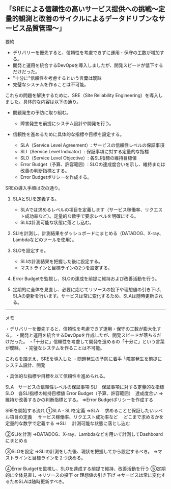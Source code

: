 ## 「SREによる信頼性の高いサービス提供への挑戦～定量的観測と改善のサイクルによるデータドリブンなサービス品質管理～」

要約

- デリバリーを優先すると、信頼性を考慮できずに運用・保守の工数が増加する。
- 開発と運用を統合するDevOpsを導入しましたが、開発スピードが低下するだけだった。
- "十分に"信頼性を考慮するという言葉は曖昧
- 完璧なシステムを作ることは不可能。

これらの問題を解決するために、SRE（Site Reliability Engineering）を導入しました。具体的な内容は以下の通り。

- 問題発生の予防に取り組む。
  - 障害発生を前提にシステム設計や開発を行う。

- 信頼性を進めるために具体的な指標や目標を設定する。
  - SLA（Service Level Agreement）: サービスの信頼性レベルの保証事項
  - SLI（Service Level Indicator）: 保証事項に対する定量的な指標
  - SLO（Service Level Objective）: 各SLI指標の維持目標値
  - Error Budget（予算、許容範囲）: SLOの達成度合いを示し、維持または改善の判断指標とする。
  - Error Budgetポリシーを作成する。

SREの導入手順は次の通り。

1. SLAとSLIを定義する。
   - SLAでは求めるレベルの項目を定義します（サービス稼働率、リクエスト成功率など）。定量的な数字で要求レベルを明確にする。
   - SLIは計測可能な状態に落とし込む。

2. SLIを計測し、計測結果をダッシュボードにまとめる（DATADOG、X-ray、Lambdaなどのツールを使用）。

3. SLOを設定する。
   - SLIの計測結果を把握した後に設定する。
   - マストラインと目標ラインの2つを設定する。

4. Error Budgetを監視し、SLOの達成を前提に維持および改善活動を行う。

5. 定期的に全体を見直し、必要に応じてリソースの投下や理想値の引き下げ、SLAの更新を行います。サービスは常に変化するため、SLAは随時更新される。


-----------------------------
メモ

・デリバリーを優先すると、信頼性を考慮できず運用・保守の工数が膨大化する。
・開発と運用を統合するDevOpsを作成したが、開発スピードが落ちるだけだった。
・「十分に」信頼性を考慮して開発を進めるの「十分に」という言葉が曖昧。
・完璧なシステムを作ることは不可能。

これらを踏まえ、SREを導入した
・問題発生の予防に着手
└障害発生を前提にシステム設計、開発

・具体的な指標や目標を以て信頼性を進められる。

SLA　サービスの信頼性レベルの保証事項
SLI　保証事項に対する定量的な指標
SLO　各SLI指標の維持目標値
Error Budget（予算、許容範囲）　達成度合い
⇒維持か改善するかの判断指標とする。
⇒Error Budgetポリシーを作成する

SREを開始する流れ
①SLA・SLIを定義
⇒SLA
　求めることと保証したいレベル項目の定義
　サービス稼働率、リクエスト成功率など
　どこまで求めるかを定量的な数字で定義する
⇒SLI
　計測可能な状態に落とし込む

②SLIを計測
⇒DATADOG、X-ray、Lambdaなどを用いて計測してDashboardにまとめる

③SLOを設定
⇒SLIの計測をした後、現状を把握してから設定するべき。
⇒マストラインと目標ラインを２つ決める。

④Error Budgetを監視し、SLOを達成する前提で維持、改善活動を行う
⑤定期的に全体見直し
⇒リソースの投下 or 理想値の引き下げ
⇒サービスは常に変化するためSLAは随時更新すべき。
